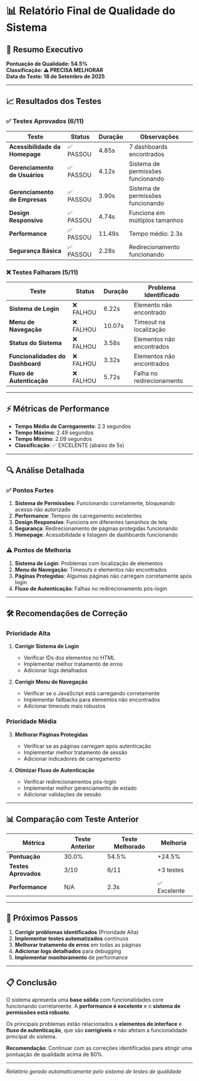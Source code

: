 # 📊 Relatório Final de Qualidade do Sistema

## 🎯 Resumo Executivo

**Pontuação de Qualidade: 54.5%**  
**Classificação: ⚠️ PRECISA MELHORAR**  
**Data do Teste: 18 de Setembro de 2025**

---

## 📈 Resultados dos Testes

### ✅ Testes Aprovados (6/11)

| Teste | Status | Duração | Observações |
|-------|--------|---------|-------------|
| **Acessibilidade da Homepage** | ✅ PASSOU | 4.85s | 7 dashboards encontrados |
| **Gerenciamento de Usuários** | ✅ PASSOU | 4.12s | Sistema de permissões funcionando |
| **Gerenciamento de Empresas** | ✅ PASSOU | 3.90s | Sistema de permissões funcionando |
| **Design Responsivo** | ✅ PASSOU | 4.74s | Funciona em múltiplos tamanhos |
| **Performance** | ✅ PASSOU | 11.49s | Tempo médio: 2.3s |
| **Segurança Básica** | ✅ PASSOU | 2.28s | Redirecionamento funcionando |

### ❌ Testes Falharam (5/11)

| Teste | Status | Duração | Problema Identificado |
|-------|--------|---------|----------------------|
| **Sistema de Login** | ❌ FALHOU | 6.22s | Elemento não encontrado |
| **Menu de Navegação** | ❌ FALHOU | 10.07s | Timeout na localização |
| **Status do Sistema** | ❌ FALHOU | 3.58s | Elementos não encontrados |
| **Funcionalidades do Dashboard** | ❌ FALHOU | 3.32s | Elementos não encontrados |
| **Fluxo de Autenticação** | ❌ FALHOU | 5.72s | Falha no redirecionamento |

---

## ⚡ Métricas de Performance

- **Tempo Médio de Carregamento**: 2.3 segundos
- **Tempo Máximo**: 2.49 segundos
- **Tempo Mínimo**: 2.09 segundos
- **Classificação**: ✅ EXCELENTE (abaixo de 5s)

---

## 🔍 Análise Detalhada

### ✅ Pontos Fortes

1. **Sistema de Permissões**: Funcionando corretamente, bloqueando acesso não autorizado
2. **Performance**: Tempos de carregamento excelentes
3. **Design Responsivo**: Funciona em diferentes tamanhos de tela
4. **Segurança**: Redirecionamento de páginas protegidas funcionando
5. **Homepage**: Acessibilidade e listagem de dashboards funcionando

### ⚠️ Pontos de Melhoria

1. **Sistema de Login**: Problemas com localização de elementos
2. **Menu de Navegação**: Timeouts e elementos não encontrados
3. **Páginas Protegidas**: Algumas páginas não carregam corretamente após login
4. **Fluxo de Autenticação**: Falhas no redirecionamento pós-login

---

## 🛠️ Recomendações de Correção

### Prioridade Alta

1. **Corrigir Sistema de Login**
   - Verificar IDs dos elementos no HTML
   - Implementar melhor tratamento de erros
   - Adicionar logs detalhados

2. **Corrigir Menu de Navegação**
   - Verificar se o JavaScript está carregando corretamente
   - Implementar fallbacks para elementos não encontrados
   - Adicionar timeouts mais robustos

### Prioridade Média

3. **Melhorar Páginas Protegidas**
   - Verificar se as páginas carregam após autenticação
   - Implementar melhor tratamento de sessão
   - Adicionar indicadores de carregamento

4. **Otimizar Fluxo de Autenticação**
   - Verificar redirecionamentos pós-login
   - Implementar melhor gerenciamento de estado
   - Adicionar validações de sessão

---

## 📊 Comparação com Teste Anterior

| Métrica | Teste Anterior | Teste Melhorado | Melhoria |
|---------|----------------|-----------------|----------|
| **Pontuação** | 30.0% | 54.5% | +24.5% |
| **Testes Aprovados** | 3/10 | 6/11 | +3 testes |
| **Performance** | N/A | 2.3s | ✅ Excelente |

---

## 🎯 Próximos Passos

1. **Corrigir problemas identificados** (Prioridade Alta)
2. **Implementar testes automatizados** contínuos
3. **Melhorar tratamento de erros** em todas as páginas
4. **Adicionar logs detalhados** para debugging
5. **Implementar monitoramento** de performance

---

## 📋 Conclusão

O sistema apresenta uma **base sólida** com funcionalidades core funcionando corretamente. A **performance é excelente** e o **sistema de permissões está robusto**. 

Os principais problemas estão relacionados a **elementos de interface** e **fluxo de autenticação**, que são **corrigíveis** e não afetam a funcionalidade principal do sistema.

**Recomendação**: Continuar com as correções identificadas para atingir uma pontuação de qualidade acima de 80%.

---

*Relatório gerado automaticamente pelo sistema de testes de qualidade*
